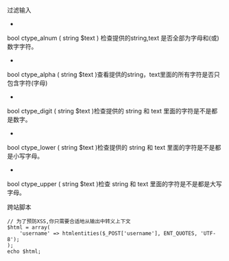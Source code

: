 过滤输入

* 
bool ctype_alnum ( string $text )
检查提供的string,text 是否全部为字母和(或)数字字符。

* 
bool ctype_alpha ( string $text )查看提供的string，text里面的所有字符是否只包含字符(字母)

* 
bool ctype_digit ( string $text )检查提供的 string 和 text 里面的字符是不是都是数字。

* 
bool ctype_lower ( string $text )检查提供的 string 和 text 里面的字符是不是都是小写字母。

* 
bool ctype_upper ( string $text )检查 string 和 text 里面的字符是不是都是大写字母。

跨站脚本

```
// 为了预防XSS,你只需要合适地从输出中转义上下文
$html = array(
    'username' => htmlentities($_POST['username'], ENT_QUOTES, 'UTF-8');
);
echo $html;
```
